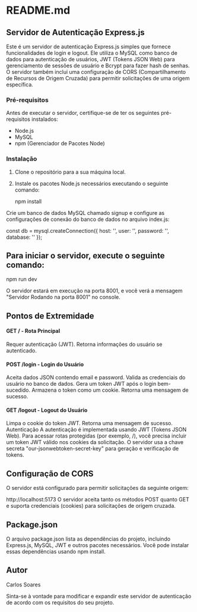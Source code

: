 # README.md

## Servidor de Autenticação Express.js

Este é um servidor de autenticação Express.js simples que fornece funcionalidades de login e logout. Ele utiliza o MySQL como banco de dados para autenticação de usuários, JWT (Tokens JSON Web) para gerenciamento de sessões de usuário e Bcrypt para fazer hash de senhas. O servidor também inclui uma configuração de CORS (Compartilhamento de Recursos de Origem Cruzada) para permitir solicitações de uma origem específica.

### Pré-requisitos

Antes de executar o servidor, certifique-se de ter os seguintes pré-requisitos instalados:

- Node.js
- MySQL
- npm (Gerenciador de Pacotes Node)

### Instalação

1. Clone o repositório para a sua máquina local.

2. Instale os pacotes Node.js necessários executando o seguinte comando:

   npm install

Crie um banco de dados MySQL chamado signup e configure as configurações de conexão do banco de dados no arquivo
index.js:


const db = mysql.createConnection({
  host: '',
  user: '',
  password: '',
  database: ''
});
## Para iniciar o servidor, execute o seguinte comando:

npm run dev

O servidor estará em execução na porta 8001, e você verá a mensagem "Servidor Rodando na porta 8001" no console.

## Pontos de Extremidade

#### GET / - Rota Principal

Requer autenticação (JWT).
Retorna informações do usuário se autenticado.

#### POST /login - Login do Usuário

Aceita dados JSON contendo email e password.
Valida as credenciais do usuário no banco de dados.
Gera um token JWT após o login bem-sucedido.
Armazena o token como um cookie.
Retorna uma mensagem de sucesso.

#### GET /logout - Logout do Usuário

Limpa o cookie do token JWT.
Retorna uma mensagem de sucesso.
Autenticação
A autenticação é implementada usando JWT (Tokens JSON Web). Para acessar rotas protegidas (por exemplo, /), você precisa incluir um token JWT válido nos cookies da solicitação. O servidor usa a chave secreta "our-jsonwebtoken-secret-key" para geração e verificação de tokens.

## Configuração de CORS
O servidor está configurado para permitir solicitações da seguinte origem:

http://localhost:5173
O servidor aceita tanto os métodos POST quanto GET e suporta credenciais (cookies) para solicitações de origem cruzada.

## Package.json
O arquivo package.json lista as dependências do projeto, incluindo Express.js, MySQL, JWT e outros pacotes necessários. Você pode instalar essas dependências usando npm install.

## Autor
Carlos Soares

Sinta-se à vontade para modificar e expandir este servidor de autenticação de acordo com os requisitos do seu projeto.